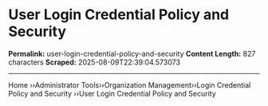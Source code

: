 # User Login Credential Policy and Security

**Permalink:** user-login-credential-policy-and-security
**Content Length:** 827 characters
**Scraped:** 2025-08-09T22:39:04.573073

---

Home &rsaquo;&rsaquo;Administrator Tools&rsaquo;&rsaquo;Organization Management&rsaquo;&rsaquo;Login Credential Policy and Security ››User Login Credential Policy and Security